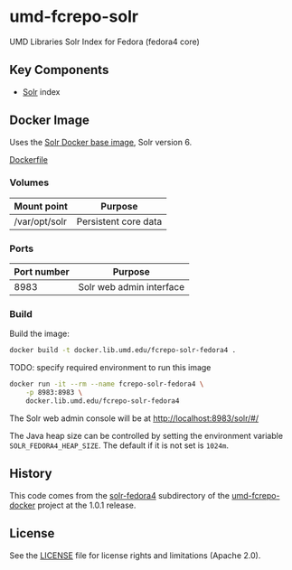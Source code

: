 # umd-fcrepo-solr

UMD Libraries Solr Index for Fedora (fedora4 core)

## Key Components

* [Solr] index

## Docker Image

Uses the [Solr Docker base image](https://hub.docker.com/_/solr/), Solr 
version 6.

[Dockerfile](Dockerfile)

### Volumes

|Mount point|Purpose|
|-----------|-------|
|/var/opt/solr|Persistent core data|

### Ports

|Port number|Purpose|
|-----------|-------|
|8983       |Solr web admin interface|

### Build

Build the image:

```bash
docker build -t docker.lib.umd.edu/fcrepo-solr-fedora4 .
```

TODO: specify required environment to run this image

```bash
docker run -it --rm --name fcrepo-solr-fedora4 \
    -p 8983:8983 \
    docker.lib.umd.edu/fcrepo-solr-fedora4
```

The Solr web admin console will be at <http://localhost:8983/solr/#/>

The Java heap size can be controlled by setting the environment variable
`SOLR_FEDORA4_HEAP_SIZE`. The default if it is not set is `1024m`.

## History

This code comes from the
[solr-fedora4](https://github.com/umd-lib/umd-fcrepo-docker/tree/1.0.1/solr-fedora4)
subdirectory of the [umd-fcrepo-docker] project at the 1.0.1 release.

## License

See the [LICENSE](LICENSE) file for license rights and limitations (Apache 2.0).


[Solr]: https://solr.apache.org/
[umd-fcrepo-docker]: https://github.com/umd-lib/umd-fcrepo-docker
